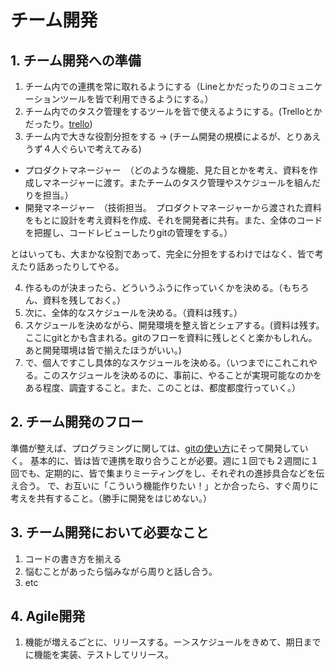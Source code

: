 # チーム開発

## 1. チーム開発への準備
1. チーム内での連携を常に取れるようにする（Lineとかだったりのコミュニケーションツールを皆で利用できるようにする。）
2. チーム内でのタスク管理をするツールを皆で使えるようにする。(Trelloとかだったり。[trello](https://trello.com/))
3. チーム内で大きな役割分担をする -> (チーム開発の規模によるが、とりあえうず４人ぐらいで考えてみる)
  - プロダクトマネージャー　（どのような機能、見た目とかを考え、資料を作成しマネージャーに渡す。またチームのタスク管理やスケジュールを組んだりを担当。）
  - 開発マネージャー　（技術担当。　プロダクトマネージャーから渡された資料をもとに設計を考え資料を作成、それを開発者に共有。また、全体のコードを把握し、コードレビューしたりgitの管理をする。）
  
  とはいっても、大まかな役割であって、完全に分担をするわけではなく、皆で考えたり話あったりしてやる。
  
4. 作るものが決まったら、どういうふうに作っていくかを決める。（もちろん、資料を残しておく。）
5. 次に、全体的なスケジュールを決める。（資料は残す。）
6. スケジュールを決めながら、開発環境を整え皆とシェアする。(資料は残す。　ここにgitとかも含まれる。gitのフローを資料に残しとくと楽かもしれん。　あと開発環境は皆で揃えたほうがいい。)
7. で、個人ですこし具体的なスケジュールを決める。（いつまでにこれこれやる。このスケジュールを決めるのに、事前に、やることが実現可能なのかをある程度、調査すること。また、このことは、都度都度行っていく。）

## 2. チーム開発のフロー
準備が整えば、プログラミングに関しては、[gitの使い方](https://github.com/RyosukeCla/ForApplicationProgramming/blob/master/howToUseGit.md)にそって開発していく。
基本的に、皆は皆で連携を取り合うことが必要。週に１回でも２週間に１回でも、定期的に、皆で集まりミーティングをし、それぞれの進捗具合などを伝え合う。
で、お互いに「こういう機能作りたい！」とか合ったら、すぐ周りに考えを共有すること。（勝手に開発をはじめない。）

## 3. チーム開発において必要なこと
1. コードの書き方を揃える
2. 悩むことがあったら悩みながら周りと話し合う。
3. etc

## 4. Agile開発
1. 機能が増えるごとに、リリースする。ー＞スケジュールをきめて、期日までに機能を実装、テストしてリリース。

